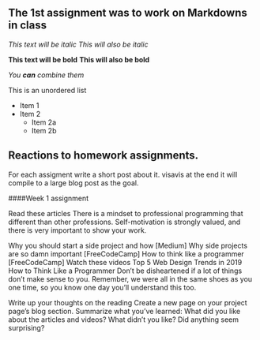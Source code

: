 ## The 1st assignment was to work on Markdowns in class 

*This text will be italic*
_This will also be italic_

**This text will be bold**
__This will also be bold__

_You **can** combine them_

This is an unordered list
* Item 1
* Item 2
  * Item 2a
  * Item 2b

## Reactions to homework assignments. 

 For each assigment write a short post about it. visavis at the end it will compile to a large blog post as the goal. 

 ####Week 1 assignment 

 Read these articles
There is a mindset to professional programming that different than other professions. Self-motivation is strongly valued, and there is very important to show your work.

Why you should start a side project and how [Medium]
Why side projects are so damn important [FreeCodeCamp]
How to think like a programmer [FreeCodeCamp]
Watch these videos
Top 5 Web Design Trends in 2019
How to Think Like a Programmer
Don’t be disheartened if a lot of things don’t make sense to you. Remember, we were all in the same shoes as you one time, so you know one day you’ll understand this too.

Write up your thoughts on the reading
Create a new page on your project page’s blog section.
Summarize what you’ve learned:
What did you like about the articles and videos?
What didn’t you like?
Did anything seem surprising?
